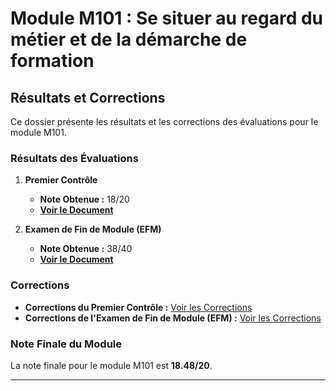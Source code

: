 # Module M101 : Se situer au regard du métier et de la démarche de formation

## Résultats et Corrections

Ce dossier présente les résultats et les corrections des évaluations pour le module M101.

### Résultats des Évaluations

1. **Premier Contrôle**
   - **Note Obtenue :** 18/20
   - **[Voir le Document](lien_vers_le_document_du_controle)**

2. **Examen de Fin de Module (EFM)**
   - **Note Obtenue :** 38/40
   - **[Voir le Document](lien_vers_le_document_efm)**

### Corrections

- **Corrections du Premier Contrôle :** [Voir les Corrections](https://github.com/xDweeb/IA-CMC/blob/1fe79f7c23bf9e3e6dba558bf3ffc2686c842d90/M101%20-%20Se%20situer%20au%20regard%20du%20m%C3%A9tier%20et%20de%20la%20d%C3%A9marche%20de%20formation/0x6%20Mes%20R%C3%A9sultats%20et%20Corrections/Control-1.pdf)
- **Corrections de l'Examen de Fin de Module (EFM) :** [Voir les Corrections](lien_vers_les_corrections_de_efm)

### Note Finale du Module

La note finale pour le module M101 est **18.48/20**.

---